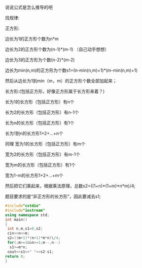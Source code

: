 说说公式是怎么推导的吧

找规律:

正方形:

边长为1的正方形个数为n\*m

边长为2的正方形个数为(n-1)\*(m-1) （自己动手想想）

边长为3的正方形为个数(n-2)\*(m-2)

边长为min(n,m)的正方形为个数s1=(n-min(n,m)+1)\*(m-min(n,m)+1)

然后从边长为1到min（m，m）的正方形个数全部加起来；

长方形:(包括正方形，好像正方形属于长方形来着？)

长为1的长方形（包括正方形）有n个

长为2的长方形（包括正方形）有n-1个

长为n的长方形（包括正方形）有1个

长为1到n的长方形1+2+...+n个

同理
宽为1的长方形（包括正方形）有m个

宽为2的长方形（包括正方形）有m-1个

宽为m的长方形（包括正方形）有1个

宽为1-m的长方形1+2+...+m个

然后把它们乘起来，根据乘法原理，总数s2=((1+n)\*(1+m)\*n\*m)\/4;

题目要求的是“非正方形的长方形”，因此要减去s1;

```cpp
#include"cstdio"
#include"iostream"
using namespace std;
int main()
{
 int n,m,s1=0,s2;
 cin>>n>>m;
 s2=((m+1)*(n+1)*m*n)\/4;
 for(;m>=1&&n>=1;m--,n--)
  s1+=m*n;                       
 cout<<s1<<" "<<s2-s1;
return 0;
}

```